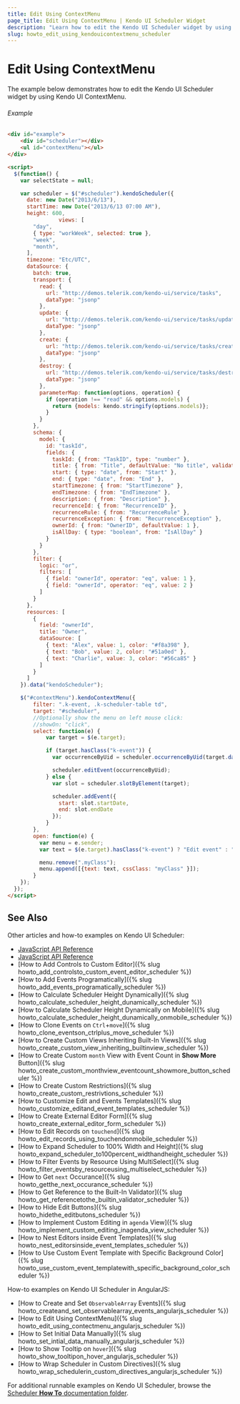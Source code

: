 ```yaml
---
title: Edit Using ContextMenu
page_title: Edit Using ContextMenu | Kendo UI Scheduler Widget
description: "Learn how to edit the Kendo UI Scheduler widget by using Kendo UI ContextMenu."
slug: howto_edit_using_kendouicontextmenu_scheduler
---
```


# Edit Using ContextMenu

The example below demonstrates how to edit the Kendo UI Scheduler widget by using Kendo UI ContextMenu.

###### Example

```html
<div id="example">
    <div id="scheduler"></div>
    <ul id="contextMenu"></ul>
</div>

<script>
  $(function() {
    var selectState = null;

    var scheduler = $("#scheduler").kendoScheduler({
      date: new Date("2013/6/13"),
      startTime: new Date("2013/6/13 07:00 AM"),
      height: 600,
                views: [
        "day",
        { type: "workWeek", selected: true },
        "week",
        "month",
      ],
      timezone: "Etc/UTC",
      dataSource: {
        batch: true,
        transport: {
          read: {
            url: "http://demos.telerik.com/kendo-ui/service/tasks",
            dataType: "jsonp"
          },
          update: {
            url: "http://demos.telerik.com/kendo-ui/service/tasks/update",
            dataType: "jsonp"
          },
          create: {
            url: "http://demos.telerik.com/kendo-ui/service/tasks/create",
            dataType: "jsonp"
          },
          destroy: {
            url: "http://demos.telerik.com/kendo-ui/service/tasks/destroy",
            dataType: "jsonp"
          },
          parameterMap: function(options, operation) {
            if (operation !== "read" && options.models) {
              return {models: kendo.stringify(options.models)};
            }
          }
        },
        schema: {
          model: {
            id: "taskId",
            fields: {
              taskId: { from: "TaskID", type: "number" },
              title: { from: "Title", defaultValue: "No title", validation: { required: true } },
              start: { type: "date", from: "Start" },
              end: { type: "date", from: "End" },
              startTimezone: { from: "StartTimezone" },
              endTimezone: { from: "EndTimezone" },
              description: { from: "Description" },
              recurrenceId: { from: "RecurrenceID" },
              recurrenceRule: { from: "RecurrenceRule" },
              recurrenceException: { from: "RecurrenceException" },
              ownerId: { from: "OwnerID", defaultValue: 1 },
              isAllDay: { type: "boolean", from: "IsAllDay" }
            }
          }
        },
        filter: {
          logic: "or",
          filters: [
            { field: "ownerId", operator: "eq", value: 1 },
            { field: "ownerId", operator: "eq", value: 2 }
          ]
        }
      },
      resources: [
        {
          field: "ownerId",
          title: "Owner",
          dataSource: [
            { text: "Alex", value: 1, color: "#f8a398" },
            { text: "Bob", value: 2, color: "#51a0ed" },
            { text: "Charlie", value: 3, color: "#56ca85" }
          ]
        }
      ]
    }).data("kendoScheduler");

    $("#contextMenu").kendoContextMenu({
        filter: ".k-event, .k-scheduler-table td",
        target: "#scheduler",
        //Optionally show the menu on left mouse click:
        //showOn: "click",
        select: function(e) {
            var target = $(e.target);

            if (target.hasClass("k-event")) {
              var occurrenceByUid = scheduler.occurrenceByUid(target.data("uid"));

              scheduler.editEvent(occurrenceByUid);
            } else {
              var slot = scheduler.slotByElement(target);

              scheduler.addEvent({
                start: slot.startDate,
                end: slot.endDate
              });
            }
        },
        open: function(e) {
          var menu = e.sender;
          var text = $(e.target).hasClass("k-event") ? "Edit event" : "Add Event";

          menu.remove(".myClass");
          menu.append([{text: text, cssClass: "myClass" }]);
        }
    });
  });
</script>
```

## See Also 

Other articles and how-to examples on Kendo UI Scheduler:

* [JavaScript API Reference](/api/javascript/ui/scheduler)
* [JavaScript API Reference](/api/javascript/ui/scheduler)
* [How to Add Controls to Custom Editor]({% slug howto_add_controlsto_custom_event_editor_scheduler %})
* [How to Add Events Programatically]({% slug howto_add_events_programatically_scheduler %})
* [How to Calculate Scheduler Height Dynamically]({% slug howto_calculate_scheduler_height_dunamically_scheduler %})
* [How to Calculate Scheduler Height Dynamically on Mobile]({% slug howto_calculate_scheduler_height_dunamically_onmobile_scheduler %})
* [How to Clone Events on `Ctrl`+`move`]({% slug howto_clone_eventson_ctrlplus_move_scheduler %})
* [How to Create Custom Views Inheriting Built-In Views]({% slug howto_create_custom_view_inheriting_builtinview_scheduler %})
* [How to Create Custom `month` View with Event Count in **Show More** Button]({% slug howto_create_custom_monthview_eventcount_showmore_button_scheduler %})
* [How to Create Custom Restrictions]({% slug howto_create_custom_restrivtions_scheduler %})
* [How to Customize Edit and Events Templates]({% slug howto_customize_editand_event_templates_scheduler %})
* [How to Create External Editor Form]({% slug howto_create_external_editor_form_scheduler %})
* [How to Edit Records on `touchend`]({% slug howto_edit_records_using_touchendonmobile_scheduler %})
* [How to Expand Scheduler to 100% Width and Height]({% slug howto_expand_scheduler_to100percent_widthandheight_scheduler %})
* [How to Filter Events by Resource Using MultiSelect]({% slug howto_filter_eventsby_resourceusing_multiselect_scheduler %})
* [How to Get `next` Occurance]({% slug howto_getthe_next_occurance_scheduler %})
* [How to Get Reference to the Built-In Validator]({% slug howto_get_referencetothe_builtin_validator_scheduler %})
* [How to Hide Edit Buttons]({% slug howto_hidethe_editbutons_scheduler %})
* [How to Implement Custom Editing in `agenda` View]({% slug howto_implement_custom_editing_inagenda_view_scheduler %})
* [How to Nest Editors inside Event Templates]({% slug howto_nest_editorsinside_event_templates_scheduler %})
* [How to Use Custom Event Template with Specific Background Color]({% slug howto_use_custom_event_templatewith_specific_background_color_scheduler %})

How-to examples on Kendo UI Scheduler in AngularJS:

* [How to Create and Set `ObservableArray` Events]({% slug howto_createand_set_observablearray_events_angularjs_scheduler %})
* [How to Edit Using ContextMenu]({% slug howto_edit_using_contectmenu_angularjs_scheduler %})
* [How to Set Initial Data Manually]({% slug howto_set_intial_data_manually_angularjs_scheduler %})
* [How to Show Тooltip on `hover`]({% slug howto_show_tooltipon_hover_angularjs_scheduler %})
* [How to Wrap Scheduler in Custom Directives]({% slug howto_wrap_schedulerin_custom_directives_angularjs_scheduler %})

For additional runnable examples on Kendo UI Scheduler, browse the [Scheduler **How To** documentation folder](http://docs.telerik.com/kendo-ui/web/scheduler/how-to).